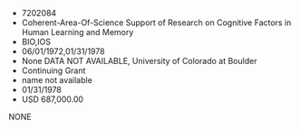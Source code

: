 * 7202084
* Coherent-Area-Of-Science Support of Research on Cognitive   Factors in Human Learning and Memory
* BIO,IOS
* 06/01/1972,01/31/1978
* None   DATA NOT AVAILABLE, University of Colorado at Boulder
* Continuing Grant
*   name not available
* 01/31/1978
* USD 687,000.00

NONE